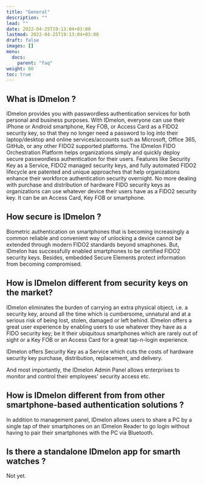 ```yaml
---
title: "General"
description: ""
lead: ""
date: 2022-04-25T19:13:04+03:00
lastmod: 2022-04-25T19:13:04+03:00
draft: false
images: []
menu:
  docs:
    parent: "faq"
weight: 80
toc: true
---
```


## What is IDmelon ?

IDmelon provides you with passwordless authentication services for both personal and business purposes.
With IDmelon, everyone can use their iPhone or Android smartphone, Key FOB, or Access Card as a FIDO2 security key, so that they no longer need a password to log into their
laptop/desktop and online services/accounts such as Microsoft, Office 365, GitHub, or any other FIDO2 supported platforms.
The IDmelon FIDO Orchestration Platform helps organizations simply and quickly deploy secure passwordless authentication for their users.
Features like Security Key as a Service, FIDO2 managed security keys, and fully automated FIDO2 lifecycle are patented and unique approaches that help organizations enhance
their workforce authentication security overnight.
No more dealing with purchase and distribution of hardware FIDO security keys as organizations can use whatever device their users have as a FIDO2 security key. It can be an
Access Card, Key FOB or smartphone.

## How secure is IDmelon ?

Biometric authentication on smartphones that is becoming increasingly a common reliable and convenient way of unlocking a device cannot be extended
through modern FIDO2 standards beyond smaphones. But, IDmelon has successfully enabled smartphones to be certified FIDO2 security keys.
Besides, embedded Secure Elements protect information from becoming compromised.

## How is IDmelon different from security keys on the market?

IDmelon eliminates the burden of carrying an extra physical object, i.e. a security key, around all the time which is cumbersome, unnatural and at a serious risk of being
lost, stolen, damaged or left behind. IDmelon offers a great user experience by enabling users to use whatever they have as a FIDO security key; be it their ubiquitous
smartphones which are rarely out of sight or a Key FOB or an Access Card for a great tap-n-login experience.

IDmelon offers Security Key as a Service which cuts the costs of hardware security key purchase, distribution, replacement, and delivery.

And most importantly, the IDmelon Admin Panel allows enterprises to monitor and control their employees’ security access etc.

## How is IDmelon different from from other smartphone-based authentication solutions ?

In addition to management panel, IDmelon allows users to share a PC by a single tap of their smartphones on an IDmelon Reader to go login without having to pair their
smartphones with the PC via Bluetooth.

## Is there a standalone IDmelon app for smarth watches ?

Not yet.
